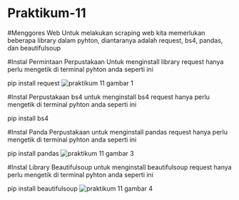 # Praktikum-11

#Menggores Web
Untuk melakukan scraping web kita memerlukan beberapa library dalam pyhton, diantaranya adalah request, bs4, pandas, dan beautifulsoup

#Instal Permintaan Perpustakaan
Untuk menginstall library request hanya perlu mengetik di terminal pyhton anda seperti ini 

  pip install request
![praktikum 11 gambar 1](https://user-images.githubusercontent.com/116246238/213128953-0af0dc99-ada1-4138-8860-069aac25bec2.png)

#Instal Perpustakaan bs4
untuk menginstall bs4 request hanya perlu mengetik di terminal pyhton anda seperti ini 

  pip install bs4


#Instal Panda Perpustakaan
untuk menginstall pandas request hanya perlu mengetik di terminal pyhton anda seperti ini 

  pip install pandas
![praktikum 11 gambar 3](https://user-images.githubusercontent.com/116246238/213131269-65086338-86d1-4aa8-aeee-f04aa25c6561.png)

#Instal Library Beautifulsoup
untuk menginstall beautifulsoup request hanya perlu mengetik di terminal pyhton anda seperti ini

  pip install beautifulsoup
![praktikum 11 gambar 4](https://user-images.githubusercontent.com/116246238/213132367-d14a6db7-c620-4deb-890a-1583126387db.jpeg)
